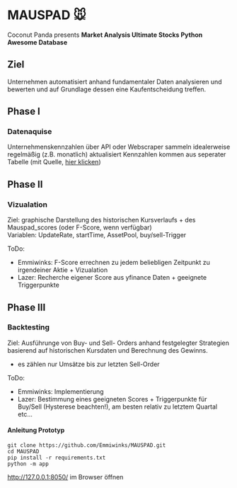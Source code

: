 # MAUSPAD 🐭
Coconut Panda presents
**Market Analysis Ultimate Stocks Python Awesome Database**

## Ziel
Unternehmen automatisiert anhand fundamentaler Daten analysieren und bewerten und auf Grundlage dessen eine Kaufentscheidung treffen. 

## Phase I
### Datenaquise
Unternehmenskennzahlen über API oder Webscraper sammeln
idealerweise regelmäßig (z.B. monatlich) aktualisiert
Kennzahlen kommen aus seperater Tabelle (mit Quelle, [hier klicken](https://docs.google.com/spreadsheets/d/1Gey_Ki_RBlKmYTK_6NeiPbnTqjyGkbalJ7TLtR6sqYw/edit?usp=sharing))

## Phase II
### Vizualation
Ziel: graphische Darstellung des historischen Kursverlaufs + des Mauspad_scores (oder F-Score, wenn verfügbar) </br>
Variablen: UpdateRate, startTime, AssetPool, buy/sell-Trigger

ToDo: 
- Emmiwinks: F-Score errechnen zu jedem beliebligen Zeitpunkt zu irgendeiner Aktie + Vizualation
- Lazer: Recherche eigener Score aus yfinance Daten + geeignete Triggerpunkte

## Phase III
### Backtesting
Ziel: Ausführunge von Buy- und Sell- Orders anhand festgelegter Strategien basierend auf historischen Kursdaten und Berechnung des Gewinns.
- es zählen nur Umsätze bis zur letzten Sell-Order

ToDo:
- Emmiwinks: Implementierung
- Lazer: Bestimmung eines geeigneten Scores + Triggerpunkte für Buy/Sell (Hysterese beachten!), am besten relativ zu letztem Quartal etc...

#### Anleitung Prototyp
```
git clone https://github.com/Emmiwinks/MAUSPAD.git
cd MAUSPAD
pip install -r requirements.txt 
python -m app
```
http://127.0.0.1:8050/ im Browser öffnen
